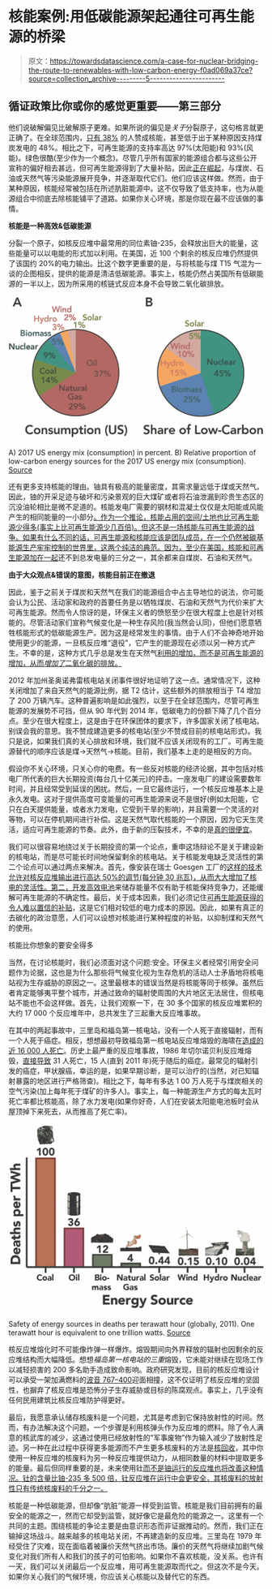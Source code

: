 # 核能案例:用低碳能源架起通往可再生能源的桥梁

> 原文：<https://towardsdatascience.com/a-case-for-nuclear-bridging-the-route-to-renewables-with-low-carbon-energy-f0ad069a37ce?source=collection_archive---------5----------------------->

## 循证政策比你或你的感觉更重要——第三部分

他们说破解偏见比破解原子更难。如果所说的偏见是*关于*分裂原子，这句格言就更正确了。在全球范围内，[只有 38%](https://www.ipsos.com/ipsos-mori/en-uk/strong-global-opposition-towards-nuclear-power) 的人赞成核能，甚至低于出于某种原因支持煤炭发电的 48%。相比之下，可再生能源的支持率高达 97%(太阳能)和 93%(风能)。绿色很酷(至少作为一个概念)。尽管几乎所有国家的能源组合都与这些公开宣称的偏好相去甚远，但可再生能源得到了大量补贴，因此[正在崛起](https://www.greentechmedia.com/articles/read/2017-another-record-busting-year-for-global-renewable-energy-capacity)，与煤炭、石油或天然气等污染能源展开竞争，并逐渐取代它们。他们应该这样做。然而，由于某种原因，核能经常被包括在所述肮脏能源中。这不仅导致了低支持率，也为从能源组合中彻底去除核能铺平了道路。如果你关心环境，那是你现在最不应该做的事情。

**核能是一种高效&低碳能源**

分裂一个原子，如核反应堆中最常用的同位素铀-235，会释放出巨大的能量，这些能量可以以电能的形式加以利用。在美国，近 100 个剩余的核反应堆仍然提供了该国约 20%的电力输出。比这个数字更重要的是，与将核能与煤 T15 气混为一谈的企图相反，提供的能源是清洁低碳能源。事实上，核能仍然占美国所有低碳能源的一半以上，因为所采用的核链式反应本身不会导致二氧化碳排放。

![](img/096992b7637ad3fb950b9f6d00bbe45c.png)

A) 2017 US energy mix (consumption) in percent. B) Relative proportion of low-carbon energy sources for the 2017 US energy mix (consumption). [Source](https://www.eia.gov/energyexplained/?page=us_energy_home)

还有更多支持核能的理由。铀具有极高的能量密度，其需求量远低于煤或天然气。因此，铀的开采足迹与破坏和污染景观的巨大煤矿或者将石油泄漏到珍贵生态区的沉没油轮相比是微不足道的。核能发电厂需要的钢材和混凝土仅仅是太阳能或风能产生的相同能量的一小部分[。作为一个推论，核能占用的空间/土地也比可再生能源少得多(事实上比可再生能源少几百倍)。但这不是一场核能与可再生能源的战争。如果有什么不同的话，可再生能源和核能应该是团队成员，在一个仍然被碳基能源生产牢牢控制的世界里，这两个纯洁的典范。因为，至少在美国，](https://www.foreignaffairs.com/articles/2000-01-01/need-nuclear-power)[核能和可再生能源加在一起](https://www.eia.gov/energyexplained/?page=us_energy_home)还不到总发电量的三分之一，其余都来自煤炭、石油和天然气。

**由于大众观点&错误的意图，核能目前正在撤退**

因此，鉴于之前关于煤炭和天然气在我们的能源组合中占主导地位的说法，你可能会认为公民、活动家和政府的首要任务是以牺牲煤炭、石油和天然气为代价来扩大可再生能源。然而令人惊讶的是，环保主义者的愤怒至少在很大程度上也是针对核能的。尽管活动家们宣称气候变化是一种生存风险(我当然会认同)，但他们愿意牺牲核能形式的低碳能源生产。因为这是经常发生的事情。由于人们不会神奇地开始使用更少的能源，一旦核反应堆“退役”，它产生的能源现在必须以另一种方式产生。不幸的是，这种方式几乎总是发生在天然气[利用的增加，而不是可再生能源的增加，从而*增加了*二氧化碳的排放。](https://www.forbes.com/sites/jamesconca/2016/05/16/natural-gas-is-replacing-nuclear-power-not-renewables/#40cf1a8acdb6)

2012 年加州圣奥诺弗雷核电站关闭事件很好地证明了这一点。通常情况下，这种关闭增加了来自天然气的能源比例，据 T2 估计，这些额外的排放相当于 T4 增加了 200 万辆汽车。这种普遍影响是如此强烈，以至于在全球范围内，尽管可再生能源的发展势不可挡，但从 90 年代到 2014 年，低碳电力的份额下降了几个百分点。至少在很大程度上，这是由于在环保团体的要求下，许多国家关闭了核电站。别误会我的意思。我不赞成建造更多的核电站(至少不赞成目前的核电站形式)。我只是说，如果我们真的关心排放和环境，我们就不应该关闭现有的工厂。可再生能源替代的顺序应该是煤→天然气→核能。目前，我们基本上走的是相反的方向。

假设你不关心环境，只关心你的电费。有一些反对核能的经济论据，其中包括对核电厂所代表的巨大长期投资(每台几十亿美元)的抨击。一座发电厂的建设需要数年时间，并且经常受到延误的困扰。然后，一旦它最终运行，一个核反应堆基本上是永久发电。这对于提供高度可变能量的可再生能源来说不是很好(例如太阳能，它只在白天提供能量，或者水力发电，它受到干旱的影响)，并且需要一个灵活的对等物，可以在停机期间进行补偿。这是天然气取代核能的一个原因，因为它天生灵活，适应可再生能源的节奏。此外，由于新的压裂技术，不幸的是[真的很便宜](https://www.investopedia.com/articles/markets/080814/how-fracking-affects-natural-gas-prices.asp)。

我们可以很容易地绕过关于长期投资的第一个论点，重申这场辩论不是关于建设新的核电站，而是尽可能长时间地保留剩余的核电站。关于核能发电缺乏灵活性的第二个论点可以通过两点来解决。首先，像安装在瑞士 Goesgen 工厂的[这样的技术允许对核反应堆输出进行高达 50%的调节(每分钟 30 兆瓦)，从而大大增加了核电的灵活性。第二，开发高效电池](http://www.framatome.com/EN/businessnews-840/switzerland-areva-np-installs-a-system-allowing-flexible-electricity-generation-at-goesgen-nuclear-power-plant.html)来储存能量不仅有助于核能保持竞争力，还能缓解可再生能源的不确定性。最后，关于成本因素，我们必须记住[可再生能源获得的令人难以置信的补贴](http://fortune.com/2017/03/14/germany-renewable-clean-energy-solar/)，这是它们相对较低的电力成本的原因。因此，如果有真正的去碳化的政治意愿，人们可以设想对核能进行某种程度的补贴，以抑制煤和天然气的使用。

核能比你想象的要安全得多

当然，在讨论核能时，我们必须面对这个问题:安全。环保主义者经常引用安全问题作为论据，这也是为什么那些将气候变化视为生存危机的活动人士矛盾地将核电站视为生存威胁的原因之一。这里最根本的错误当然是将核能等同于核弹。虽然后者肯定能够夷平整个城市，并通过致命的辐射使周围的大片地区无法居住，但核电站不能也不会这样做。首先，让我们观察一下，在 30 多个国家的核反应堆累积的大约 17 000 个反应堆年中，总共发生了三起重大反应堆事故。

在其中的两起事故中，三里岛和福岛第一核电站，没有一个人死于直接辐射，而有一个人死于癌症。相反，想想最初导致福岛第一核电站反应堆熔毁的海啸在[造成的近 16 000 人死亡](https://www.npa.go.jp/news/other/earthquake2011/pdf/higaijokyo_e.pdf)。历史上最严重的反应堆事故，1986 年切尔诺贝利反应堆熔毁，[直接导致](https://www.who.int/ionizing_radiation/chernobyl/20110423_FAQs_Chernobyl.pdf) 31 人死亡，15 人(直到 2011 年)死于随后的癌症。最常见的辐射引发的癌症，甲状腺癌，幸运的是，如果早期诊断，是可以治疗的(当然，对已知辐射暴露的地区进行严格筛查)。相比之下，每年有多达 1 00 万人死于与煤炭相关的空气污染(加上每年死于煤矿的许多人)。事实上，每一种能源生产方式的每太瓦时死亡率都比核能高，除了水力发电(如果你好奇，人们在安装太阳能电池板时会从屋顶掉下来死去，从而推高了死亡率)。

![](img/c8f898bac0bebe1c2cd1930ce62fac92.png)

Safety of energy sources in deaths per terawatt hour (globally, 2011). One terawatt hour is equivalent to one trillion watts. [Source](https://web.archive.org/web/20150724024259/http:/nextbigfuture.com/2011/03/deaths-per-twh-by-energy-source.html#more)

核反应堆熔化时不可能像炸弹一样爆炸。熔毁期间向外界释放的辐射也因剩余的反应堆结构而大幅降低。想想*福岛第一核电站的三重*熔毁，它未能对继续在现场工作以减轻损害的 200 多名助手造成致命影响。政府研究发现，目前的核反应堆设计可以承受一架加满燃料的[波音 767–400](http://www.world-nuclear.org/information-library/safety-and-security/safety-of-plants/safety-of-nuclear-power-reactors.aspx)迎面相撞，这不仅证明了核反应堆的坚固性，也摒弃了核反应堆是恐怖分子生存威胁或目标的陈腐观点。事实上，几乎没有任何民用建筑比核反应堆防护得更好。

最后，我愿意承认储存核废料是一个问题，尤其是考虑到它保持放射性的时间。然而，有办法解决这个问题。一个步骤是利用核弹头作为反应堆的燃料。除了令人满意的核武库的减少，这通过使用已经放射性的“军事废物”作为输入减少了放射性足迹。另一种在此过程中获得更多能源而不产生更多核废料的方法是[核回收](https://whatisnuclear.com/recycling.html)，其中你使用一种反应堆的核废料为另一种反应堆提供动力，从相同数量的材料中提取更多的能量。最后但同样重要的是，未来使用钍[而不是铀运行的反应堆也将改善这种情况。钍的含量比铀-235 多 500 倍，钍反应堆在运行中会更安全，其核废料的放射性只有传统核废料的千分之一。](https://en.wikipedia.org/wiki/Thorium-based_nuclear_power)

核能是一种低碳能源，但却像“肮脏”能源一样受到监管。核能是我们目前拥有的最安全的能源之一，然而它却受到监管，就好像它是最危险的能源之一。这里有一个共同的主题。围绕核能的争论主要是由意识形态而非证据推动的。然而，我们正在输掉这场战斗。越来越多的核电站关闭，不再建造新的反应堆。三里岛在 1979 年经受住了灾难，现在面临着被廉价天然气挤出市场。廉价的天然气将继续加剧气候变化对我们所有人和我们的孩子的可怕影响。如果你不喜欢核能，没关系。也许有一天，我们可以关闭最后一个反应堆，用可再生能源取而代之。但这次不是今天。如果你关心我们的气候环境，你应该关心核能以及替代它的东西。